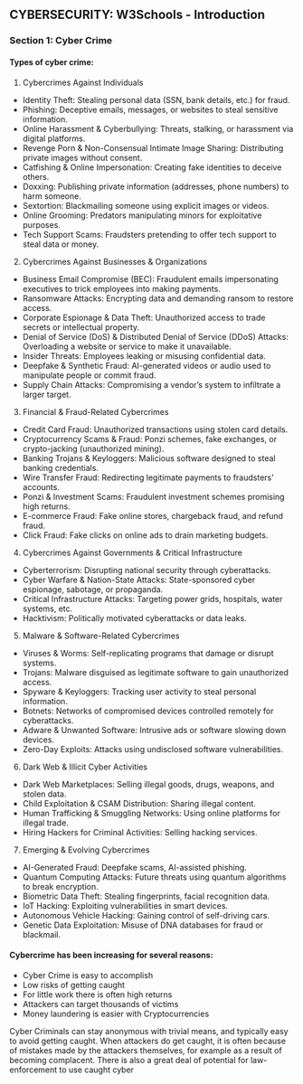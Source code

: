 
## CYBERSECURITY: W3Schools - Introduction
### Section 1: Cyber Crime

#### Types of cyber crime:
1. Cybercrimes Against Individuals
 - Identity Theft: Stealing personal data (SSN, bank details, etc.) for fraud.
 - Phishing: Deceptive emails, messages, or websites to steal sensitive information.
 - Online Harassment & Cyberbullying: Threats, stalking, or harassment via digital platforms.
 - Revenge Porn & Non-Consensual Intimate Image Sharing: Distributing private images without consent.
 - Catfishing & Online Impersonation: Creating fake identities to deceive others.
 - Doxxing: Publishing private information (addresses, phone numbers) to harm someone.
 - Sextortion: Blackmailing someone using explicit images or videos.
 - Online Grooming: Predators manipulating minors for exploitative purposes.
 - Tech Support Scams: Fraudsters pretending to offer tech support to steal data or money.

2. Cybercrimes Against Businesses & Organizations
 - Business Email Compromise (BEC): Fraudulent emails impersonating executives to trick employees into making payments.
 - Ransomware Attacks: Encrypting data and demanding ransom to restore access.
 - Corporate Espionage & Data Theft: Unauthorized access to trade secrets or intellectual property.
 - Denial of Service (DoS) & Distributed Denial of Service (DDoS) Attacks: Overloading a website or service to make it unavailable.
 - Insider Threats: Employees leaking or misusing confidential data.
 - Deepfake & Synthetic Fraud: AI-generated videos or audio used to manipulate people or commit fraud.
 - Supply Chain Attacks: Compromising a vendor’s system to infiltrate a larger target.

3. Financial & Fraud-Related Cybercrimes
 - Credit Card Fraud: Unauthorized transactions using stolen card details.
 - Cryptocurrency Scams & Fraud: Ponzi schemes, fake exchanges, or crypto-jacking (unauthorized mining).
 - Banking Trojans & Keyloggers: Malicious software designed to steal banking credentials.
 - Wire Transfer Fraud: Redirecting legitimate payments to fraudsters’ accounts.
 - Ponzi & Investment Scams: Fraudulent investment schemes promising high returns.
 - E-commerce Fraud: Fake online stores, chargeback fraud, and refund fraud.
 - Click Fraud: Fake clicks on online ads to drain marketing budgets.

4. Cybercrimes Against Governments & Critical Infrastructure
 - Cyberterrorism: Disrupting national security through cyberattacks.
 - Cyber Warfare & Nation-State Attacks: State-sponsored cyber espionage, sabotage, or propaganda.
 - Critical Infrastructure Attacks: Targeting power grids, hospitals, water systems, etc.
 - Hacktivism: Politically motivated cyberattacks or data leaks.

5. Malware & Software-Related Cybercrimes
 - Viruses & Worms: Self-replicating programs that damage or disrupt systems.
 - Trojans: Malware disguised as legitimate software to gain unauthorized access.
 - Spyware & Keyloggers: Tracking user activity to steal personal information.
 - Botnets: Networks of compromised devices controlled remotely for cyberattacks.
 - Adware & Unwanted Software: Intrusive ads or software slowing down devices.
 - Zero-Day Exploits: Attacks using undisclosed software vulnerabilities.

6. Dark Web & Illicit Cyber Activities
 - Dark Web Marketplaces: Selling illegal goods, drugs, weapons, and stolen data.
 - Child Exploitation & CSAM Distribution: Sharing illegal content.
 - Human Trafficking & Smuggling Networks: Using online platforms for illegal trade.
 - Hiring Hackers for Criminal Activities: Selling hacking services.

7. Emerging & Evolving Cybercrimes
 - AI-Generated Fraud: Deepfake scams, AI-assisted phishing.
 - Quantum Computing Attacks: Future threats using quantum algorithms to break encryption.
 - Biometric Data Theft: Stealing fingerprints, facial recognition data.
 - IoT Hacking: Exploiting vulnerabilities in smart devices.
 - Autonomous Vehicle Hacking: Gaining control of self-driving cars.
 - Genetic Data Exploitation: Misuse of DNA databases for fraud or blackmail.

#### Cybercrime has been increasing for several reasons:
 - Cyber Crime is easy to accomplish
 - Low risks of getting caught
 - For little work there is often high returns
 - Attackers can target thousands of victims
 - Money laundering is easier with Cryptocurrencies

Cyber Criminals can stay anonymous with trivial means, and typically easy to avoid getting caught. When attackers do get caught, it is often because of mistakes made by the attackers themselves, for example as a result of becoming complacent. There is also a great deal of potential for law-enforcement to use caught cyber 
